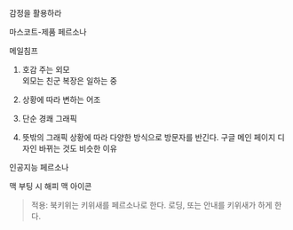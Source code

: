 감정을 활용하라

마스코트-제품 페르소나

메일침프

1. 호감 주는 외모  
   외모는 친군 복장은 일하는 중

2. 상황에 따라 변하는 어조

3. 단순 경쾌 그래픽

4. 뜻밖의 그래픽
   상황에 따라 다양한 방식으로 방문자를 반긴다. 구글 메인 페이지 디자인 바뀌는 것도 비슷한 이유

인공지능 페르소나

맥 부팅 시 해피 맥 아이콘


> 적용: 북키위는 키위새를 페르소나로 한다. 로딩, 또는 안내를 키위새가 하게 한다.